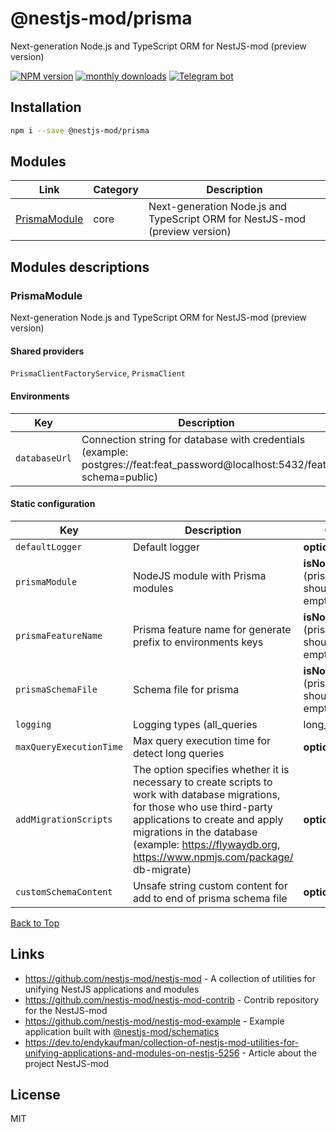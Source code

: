 
# @nestjs-mod/prisma

Next-generation Node.js and TypeScript ORM for NestJS-mod (preview version)

[![NPM version][npm-image]][npm-url] [![monthly downloads][downloads-image]][downloads-url] [![Telegram bot][telegram-image]][telegram-url]

## Installation

```bash
npm i --save @nestjs-mod/prisma
```


## Modules

| Link | Category | Description |
| ---- | -------- | ----------- |
| [PrismaModule](#prismamodule) | core | Next-generation Node.js and TypeScript ORM for NestJS-mod (preview version) |


## Modules descriptions

### PrismaModule
Next-generation Node.js and TypeScript ORM for NestJS-mod (preview version)

#### Shared providers
`PrismaClientFactoryService`, `PrismaClient`

#### Environments


| Key    | Description | Sources | Constraints | Default | Value |
| ------ | ----------- | ------- | ----------- | ------- | ----- |
|`databaseUrl`|Connection string for database with credentials (example: postgres://feat:feat_password@localhost:5432/feat?schema=public)|`obj['databaseUrl']`, `process.env['DATABASE_URL']`|**isNotEmpty** (databaseUrl should not be empty)|-|-|

#### Static configuration


| Key    | Description | Constraints | Default | Value |
| ------ | ----------- | ----------- | ------- | ----- |
|`defaultLogger`|Default logger|**optional**|-|-|
|`prismaModule`|NodeJS module with Prisma modules|**isNotEmpty** (prismaModule should not be empty)|-|-|
|`prismaFeatureName`|Prisma feature name for generate prefix to environments keys|**isNotEmpty** (prismaFeatureName should not be empty)|-|-|
|`prismaSchemaFile`|Schema file for prisma|**isNotEmpty** (prismaSchemaFile should not be empty)|-|-|
|`logging`|Logging types (all_queries|long_queries)|**optional**|```long_queries```|-|
|`maxQueryExecutionTime`|Max query execution time for detect long queries|**optional**|```5000```|-|
|`addMigrationScripts`|The option specifies whether it is necessary to create scripts to work with database migrations, for those who use third-party applications to create and apply migrations in the database (example: https://flywaydb.org, https://www.npmjs.com/package/ db-migrate)|**optional**|```true```|-|
|`customSchemaContent`|Unsafe string custom content for add to end of prisma schema file|**optional**|-|-|

[Back to Top](#modules)

## Links

* https://github.com/nestjs-mod/nestjs-mod - A collection of utilities for unifying NestJS applications and modules
* https://github.com/nestjs-mod/nestjs-mod-contrib - Contrib repository for the NestJS-mod
* https://github.com/nestjs-mod/nestjs-mod-example - Example application built with [@nestjs-mod/schematics](https://github.com/nestjs-mod/nestjs-mod/tree/master/libs/schematics)
* https://dev.to/endykaufman/collection-of-nestjs-mod-utilities-for-unifying-applications-and-modules-on-nestjs-5256 - Article about the project NestJS-mod


## License

MIT

[npm-image]: https://badgen.net/npm/v/@nestjs-mod/prisma
[npm-url]: https://npmjs.org/package/@nestjs-mod/prisma
[telegram-image]: https://img.shields.io/badge/group-telegram-blue.svg?maxAge=2592000
[telegram-url]: https://t.me/nestjs_mod
[downloads-image]: https://badgen.net/npm/dm/@nestjs-mod/prisma
[downloads-url]: https://npmjs.org/package/@nestjs-mod/prisma

